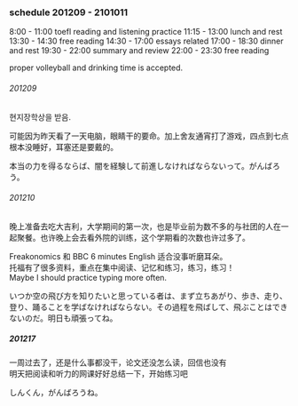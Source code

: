 ### schedule 201209 - 2101011
8:00 - 11:00 toefl reading and listening practice
11:15 - 13:00 lunch and rest
13:30 - 14:30 free reading
14:30 - 17:00 essays related
17:00 - 18:30 dinner and rest
19:30 - 22:00 summary and review
22:00 - 23:30 free reading

proper volleyball and drinking time is accepted.

###### 201209
현지장학상을 받음.

可能因为昨天看了一天电脑，眼睛干的要命。加上舍友通宵打了游戏，四点到七点根本没睡好，耳塞还是要戴的。

本当の力を得るならば、闇を経験して前進しなければならないって。がんばろう。

###### 201210
晚上准备去吃大吉利，大学期间的第一次，也是毕业前为数不多的与社团的人在一起聚餐。也许晚上会去看外院的训练，这个学期看的次数也许过多了。

Freakonomics 和 BBC 6 minutes English 适合没事听磨耳朵。  
托福有了很多资料，重点在集中阅读、记忆和练习，练习，练习！  
Maybe I should practice typing more often.

いつか空の飛び方を知りたいと思っている者は、まず立ちあがり、歩き、走り、登り、踊ることを学ばなければならない。その過程を飛ばして、飛ぶことはできないのだ。明日も頑張ってね。

##### 201217
一周过去了，还是什么事都没干，论文还没怎么读，回信也没有  
明天把阅读和听力的网课好好总结一下，开始练习吧  

しんくん，がんばろうね。